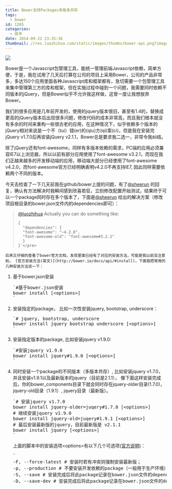 ```yaml
---
title: Bower支持Packages多版本共存
tags:
  - bower
id: 1265
categories:
  - 技术
date: 2014-09-22 23:35:36
thumbnail: //res.luozhihua.com/static/images/thumbs/bower-api.png?imageView2/1/w/345/h/163
---
```


![](//res.luozhihua.com/static/images/thumbs/bower-api.png)

Bower是一个Javascript包管理工具，能统一管理前端Javascript依赖，简单方便，于是，我在试用了几天后打算在公司的项目上采用Bower，公司的产品非常多，多达150个应用里面各种Javascript库和框架都有，急切需要一个包管理工具来集中管理第三方的库和框架，但在实施过程中碰到一个问题，我需要同时依赖不同版本的jQuery，但是Bower似乎不允许我这样做，这曾一度让我想放弃Bower。<!--more-->

我们的很多应用是几年前开发的，使用的jquery版本很旧，甚至有1.4的，替换成更高的jQuery版本后出现很多问题，修改代码的成本非常高，而且我们根本就没有多余的时间来重构一些很古老的应用，在这种情况下，似乎依赖多个版本的jQuery相对来说是一个不（tui）错(er)的(qiu)方(qi)案(ci)，但是我在安装完jQuery v1.7.0后再安装jQuery v2.1.1，Bower总是要求我二选一，非常令我纠结。

除了jQuery还有font-awesome，同样有多版本依赖的需求，PC端的应用必须兼容IE7以上浏览器，所以以前有部分应用使用了font-awesome v3.2.1，而现在我们正越来越多的开发移动端的应用，移动端大部分已经使用了font-awesome v4.2.0，而font-awesome官方已经明确表明v4.2.0不再支持IE7, 因此同样需要依赖两个不同的版本。

今天去检查了一下几天前我在github/bower上提的问题，有了[@sheerun](https://github.com/sheerun) 的回复，确认有方法解决时我瞬间感到欣喜若狂，立刻修改配置开始测试，结果终于可以一个package同时存在多个版本了，下面是[@sheerun](https://github.com/sheerun) 给出的解决方案（修改项目根目录的bower.json文件内的dependencies即可）：
> [@luozhihua](https://github.com/luozhihua) Actually you can do something like:
> 
>     {
>     	"dependencies": {
>     	"font-awesome": "~4.2.0",
>     	"font-awesome-old": "font-awesome#3.2.1"
>       }
>     }`</pre>
    后来又仔细的查看了bower官方文档，发现里面已经有了对应的安装方法，可能是我以前没注意到， [官方安装方法(英文)](http://bower.io/docs/api/#install)，下面我把常用的几种安装方法说一下：

1.  基于bower.json安装
    <pre>`#基于bower.json安装
    bower install [&lt;options&gt;]
    `</pre>
2.  安装指定的package， 比如一次性安装jquery, bootstrap, underscore：
    <pre>`# jquery, bootstrap, underscore
    bower install jquery bootstrap underscore [&lt;options&gt;]
    `</pre>
3.  安装指定版本的package, 比如安装jquery v1.9.0:
    <pre>`#安装jquery v1.9.0
    bower install jquery#1.9.0 [&lt;options&gt;]
    `</pre>
4.  同时安装一个package的不同版本（多版本共存）, 比如安装jquery v1.7.0，并且安装v1.9.1以及最新版本的jquery（目前是2.1.1）， 像下面这样安装完成后，你的bower_components目录下就会同时存在jquery-older目录(1.7.0)， jquery-old目录（1.9.1）, jquery目录（最新版）。
    <pre>`# 安装jquery v1.7.0
    bower install jquery-older=juqery#1.7.0 [&lt;options&gt;]
    # 继续安装jquery v1.9.0
    bower install jquery-old=juqery#1.9.1 [&lt;options&gt;]
    # 最后安装最新版的jquery，目前最新版是 v2.1.1
    bower install jquery [&lt;options&gt;]
    `</pre>
    上面的脚本中的安装选项&lt;options&gt;有以下几个可选项([官方说明](http://bower.io/docs/api/#install-options))：
    <pre>`
    -F, --force-latest # 安装时若有冲突则强制安装最新版；
    -p, --production # 不要安装开发依赖的package（一般用于生产环境）；
    -S, --save # 安装完成后将此package记录在bower.json文件的dependencies项中；
    -D, --save-dev # 安装完成后将此package记录在bower.json文件的devDependencies项中(一般用于开发环境)；
